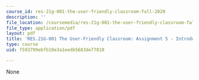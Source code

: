 ```yaml
---
course_id: res-21g-001-the-user-friendly-classroom-fall-2020
description: ''
file_location: /coursemedia/res-21g-001-the-user-friendly-classroom-fall-2020/f593799ebfb10e3a1eedb5683de77810_MITRES_21G_001F20_Assn5.pdf
file_type: application/pdf
layout: pdf
title: 'RES.21G-001 The User-Friendly Classroom: Assignment 5 - Introduce Yourself'
type: course
uid: f593799ebfb10e3a1eedb5683de77810

---
```

None
